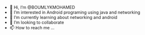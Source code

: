 - 👋 Hi, I’m @BOUMLYKMOHAMED
- 👀 I’m interested in Android programing using java and networking 
- 🌱 I’m currently learning about networking and android
- 💞️ I’m looking to collaborate
- 📫 How to reach me ...

<!---
BOUMLYKMOHAMED/BOUMLYKMOHAMED is a ✨ special ✨ repository because its `README.md` (this file) appears on your GitHub profile.
You can click the Preview link to take a look at your changes.
--->
